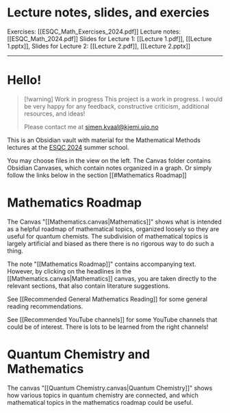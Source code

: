 # Lecture notes, slides, and exercies

Exercises: [[ESQC_Math_Exercises_2024.pdf]]
Lecture notes: [[ESQC_Math_2024.pdf]]
Slides for Lecture 1: [[Lecture 1.pdf]], [[Lecture 1.pptx]], 
Slides for Lecture 2: [[Lecture 2.pdf]], [[Lecture 2.pptx]]

---

# Hello!

>[!warning] Work in progress
>This project is a work in progress. I would be very happy for any feedback, constructive criticism, additional resources, and ideas!
>
>Please contact me at simen.kvaal@kjemi.uio.no
>


This is an Obsidian vault with material for the Mathematical Methods lectures at the [ESQC 2024](www.esqc.org) summer school.

You may choose files in the view on the left. The Canvas folder contains Obsidian Canvases, which contain notes organized in a graph. Or simply follow the links below in the section [[#Mathematics Roadmap]]


# Mathematics Roadmap

The  Canvas "[[Mathematics.canvas|Mathematics]]" shows what is intended as a helpful roadmap of mathematical topics, organized loosely so they are useful for quantum chemists. The subdivision of mathematical topics is largely artificial and biased as there there is no rigorous way to do such a thing. 


The note "[[Mathematics Roadmap]]" contains accompanying text. However, by clicking on the headlines in the [[Mathematics.canvas|Mathematics]] canvas, you are taken directly to the relevant sections, that also contain literature suggestions.

See  [[Recommended General Mathematics Reading]] for some general reading recommendations.

See [[Recommended YouTube channels]] for some YouTube channels that could be of interest. There is lots to be learned from the right channels!

# Quantum Chemistry and Mathematics

The canvas "[[Quantum Chemistry.canvas|Quantum Chemistry]]" shows how various topics in quantum chemistry are connected, and which mathematical topics in the mathematics roadmap could be useful.






